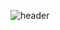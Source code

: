 ![header](https://capsule-render.vercel.app/api?type=Waving&color=#4D47C3&height=300&section=header&text=JuHyub%20Lee&fontSize=90)
